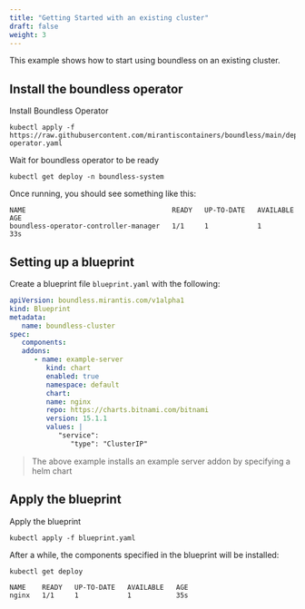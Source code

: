 ```yaml
---
title: "Getting Started with an existing cluster"
draft: false
weight: 3
---
```


This example shows how to start using boundless on an existing cluster.

## Install the boundless operator

Install Boundless Operator
```shell
kubectl apply -f https://raw.githubusercontent.com/mirantiscontainers/boundless/main/deploy/static/boundless-operator.yaml
```

Wait for boundless operator to be ready
```shell
kubectl get deploy -n boundless-system
```

Once running, you should see something like this:
```shell
NAME                                    READY   UP-TO-DATE   AVAILABLE   AGE
boundless-operator-controller-manager   1/1     1            1           33s
```

## Setting up a blueprint

Create a blueprint file `blueprint.yaml` with the following:
```yaml
apiVersion: boundless.mirantis.com/v1alpha1
kind: Blueprint
metadata:
   name: boundless-cluster
spec:
   components:
   addons:
      - name: example-server
         kind: chart
         enabled: true
         namespace: default
         chart:
         name: nginx
         repo: https://charts.bitnami.com/bitnami
         version: 15.1.1
         values: |
            "service":
               "type": "ClusterIP"
```
> The above example installs an example server addon by specifying a helm chart

## Apply the blueprint

Apply the blueprint
```shell
kubectl apply -f blueprint.yaml
```

After a while, the components specified in the blueprint will be installed:
```shell
kubectl get deploy
```
```
NAME    READY   UP-TO-DATE   AVAILABLE   AGE
nginx   1/1     1            1           35s
```

